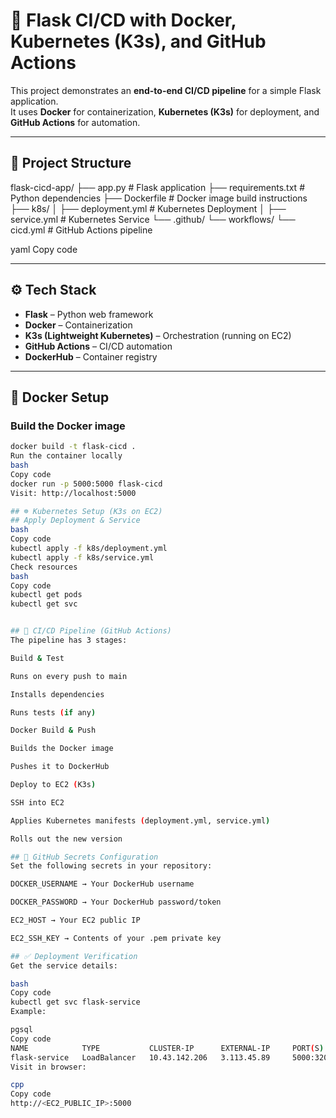 # 🚀 Flask CI/CD with Docker, Kubernetes (K3s), and GitHub Actions

This project demonstrates an **end-to-end CI/CD pipeline** for a simple Flask application.  
It uses **Docker** for containerization, **Kubernetes (K3s)** for deployment, and **GitHub Actions** for automation.

---

## 📂 Project Structure
flask-cicd-app/
├── app.py # Flask application
├── requirements.txt # Python dependencies
├── Dockerfile # Docker image build instructions
├── k8s/
│ ├── deployment.yml # Kubernetes Deployment
│ ├── service.yml # Kubernetes Service
└── .github/
└── workflows/
└── cicd.yml # GitHub Actions pipeline

yaml
Copy code

---

## ⚙️ Tech Stack
- **Flask** – Python web framework  
- **Docker** – Containerization  
- **K3s (Lightweight Kubernetes)** – Orchestration (running on EC2)  
- **GitHub Actions** – CI/CD automation  
- **DockerHub** – Container registry  

---

## 🐳 Docker Setup

### Build the Docker image
```bash
docker build -t flask-cicd .
Run the container locally
bash
Copy code
docker run -p 5000:5000 flask-cicd
Visit: http://localhost:5000

## ☸️ Kubernetes Setup (K3s on EC2)
## Apply Deployment & Service
bash
Copy code
kubectl apply -f k8s/deployment.yml
kubectl apply -f k8s/service.yml
Check resources
bash
Copy code
kubectl get pods
kubectl get svc


## 🔄 CI/CD Pipeline (GitHub Actions)
The pipeline has 3 stages:

Build & Test

Runs on every push to main

Installs dependencies

Runs tests (if any)

Docker Build & Push

Builds the Docker image

Pushes it to DockerHub

Deploy to EC2 (K3s)

SSH into EC2

Applies Kubernetes manifests (deployment.yml, service.yml)

Rolls out the new version

## 🔑 GitHub Secrets Configuration
Set the following secrets in your repository:

DOCKER_USERNAME → Your DockerHub username

DOCKER_PASSWORD → Your DockerHub password/token

EC2_HOST → Your EC2 public IP

EC2_SSH_KEY → Contents of your .pem private key

## ✅ Deployment Verification
Get the service details:

bash
Copy code
kubectl get svc flask-service
Example:

pgsql
Copy code
NAME            TYPE           CLUSTER-IP      EXTERNAL-IP     PORT(S)          AGE
flask-service   LoadBalancer   10.43.142.206   3.113.45.89     5000:32020/TCP   10m
Visit in browser:

cpp
Copy code
http://<EC2_PUBLIC_IP>:5000
